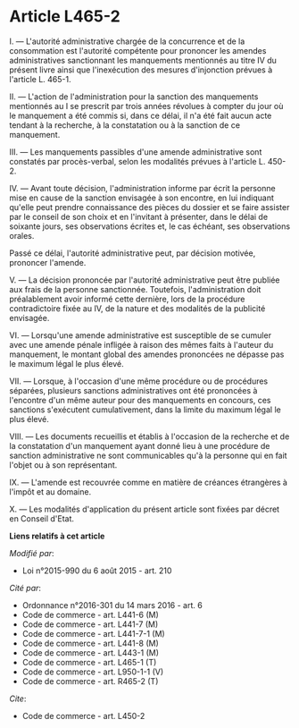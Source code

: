 # Article L465-2

I. ― L'autorité administrative chargée de la concurrence et de la consommation est l'autorité compétente pour prononcer les
amendes administratives sanctionnant les manquements mentionnés au titre IV du présent livre ainsi que l'inexécution des
mesures d'injonction prévues à l'article L. 465-1. 

II. ― L'action de l'administration pour la sanction des manquements mentionnés au I se prescrit par trois années révolues à
compter du jour où le manquement a été commis si, dans ce délai, il n'a été fait aucun acte tendant à la recherche, à la
constatation ou à la sanction de ce manquement. 

III. ― Les manquements passibles d'une amende administrative sont constatés par procès-verbal, selon les modalités prévues à
l'article L. 450-2. 

IV. ― Avant toute décision, l'administration informe par écrit la personne mise en cause de la sanction envisagée à son
encontre, en lui indiquant qu'elle peut prendre connaissance des pièces du dossier et se faire assister par le conseil de son
choix et en l'invitant à présenter, dans le délai de soixante jours, ses observations écrites et, le cas échéant, ses
observations orales. 

Passé ce délai, l'autorité administrative peut, par décision motivée, prononcer l'amende. 

V. ― La décision prononcée par l'autorité administrative peut être publiée aux frais de la personne sanctionnée. Toutefois,
l'administration doit préalablement avoir informé cette dernière, lors de la procédure contradictoire fixée au IV, de la
nature et des modalités de la publicité envisagée. 

VI. ― Lorsqu'une amende administrative est susceptible de se cumuler avec une amende pénale infligée à raison des mêmes faits
à l'auteur du manquement, le montant global des amendes prononcées ne dépasse pas le maximum légal le plus élevé. 

VII. ― Lorsque, à l'occasion d'une même procédure ou de procédures séparées, plusieurs sanctions administratives ont été
prononcées à l'encontre d'un même auteur pour des manquements en concours, ces sanctions s'exécutent cumulativement, dans la
limite du maximum légal le plus élevé. 

VIII. ― Les documents recueillis et établis à l'occasion de la recherche et de la constatation d'un manquement ayant donné
lieu à une procédure de sanction administrative ne sont communicables qu'à la personne qui en fait l'objet ou à son
représentant. 

IX. ― L'amende est recouvrée comme en matière de créances étrangères à l'impôt et au domaine. 

X. ― Les modalités d'application du présent article sont fixées par décret en Conseil d'Etat.

**Liens relatifs à cet article**

_Modifié par_:

  - Loi n°2015-990 du 6 août 2015 - art. 210

_Cité par_:

  - Ordonnance n°2016-301 du 14 mars 2016 - art. 6
  - Code de commerce - art. L441-6 (M)
  - Code de commerce - art. L441-7 (M)
  - Code de commerce - art. L441-7-1 (M)
  - Code de commerce - art. L441-8 (M)
  - Code de commerce - art. L443-1 (M)
  - Code de commerce - art. L465-1 (T)
  - Code de commerce - art. L950-1-1 (V)
  - Code de commerce - art. R465-2 (T)

_Cite_:

  - Code de commerce - art. L450-2
